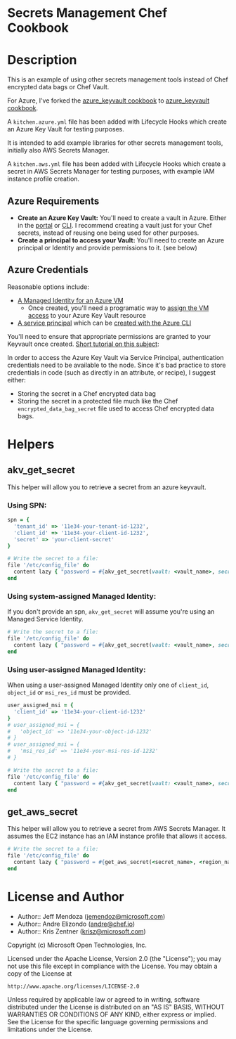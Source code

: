 # Secrets Management Chef Cookbook

# Description

This is an example of using other secrets management tools instead of Chef encrypted data bags or Chef Vault.

For Azure, I've forked the [azure_keyvault cookbook](https://github.com/kriszentner/azure_keyvault) to [azure_keyvault cookbook](https://github.com/gsreynolds/azure_keyvault).

A `kitchen.azure.yml` file has been added with Lifecycle Hooks which create an Azure Key Vault for testing purposes.

It is intended to add example libraries for other secrets management tools, initially also AWS Secrets Manager.

A `kitchen.aws.yml` file has been added with Lifecycle Hooks which create a secret in AWS Secrets Manager for testing purposes, with example IAM instance profile creation.

## Azure Requirements

* **Create an Azure Key Vault:** You'll need to create a vault in Azure. Either in the [portal](https://docs.microsoft.com/en-us/azure/key-vault/quick-create-portal) or [CLI](https://docs.microsoft.com/en-us/azure/key-vault/key-vault-manage-with-cli2). I recommend creating a vault just for your Chef secrets, instead of reusing one being used for other purposes.
* **Create a principal to access your Vault:** You'll need to create an Azure principal or Identity
 and provide permissions to it. (see below)

## Azure Credentials

 Reasonable options include:

* [A Managed Identity for an Azure VM](https://docs.microsoft.com/en-us/azure/active-directory/managed-identities-azure-resources/how-to-use-vm-token)
  * Once created, you'll need a programatic way to [assign the VM access](https://docs.microsoft.com/en-us/azure/active-directory/managed-identities-azure-resources/howto-assign-access-portal) to your Azure Key Vault resource
* [A service principal](https://docs.microsoft.com/en-us/azure/azure-resource-manager/resource-group-create-service-principal-portal) which can be [created with the Azure CLI](https://docs.microsoft.com/en-us/cli/azure/create-an-azure-service-principal-azure-cli?view=azure-cli-latest)

You'll need to ensure that appropriate permissions are granted to your Keyvault once created. [Short tutorial on this subject](https://github.com/kriszentner/technotes/blob/master/Azure/create_keyvault_with_sp.md):


In order to access the Azure Key Vault via Service Principal, authentication credentials need
to be available to the node. Since it's bad practice to store credentials in code (such as directly in an attribute, or recipe), I suggest either:
* Storing the secret in a Chef encrypted data bag
* Storing the secret in a protected file much like the Chef `encrypted_data_bag_secret` file used to access Chef encrypted data bags.

# Helpers

## akv_get_secret

This helper will allow you to retrieve a secret from an azure keyvault.

### Using SPN:
```ruby
spn = {
  'tenant_id' => '11e34-your-tenant-id-1232',
  'client_id' => '11e34-your-client-id-1232',
  'secret' => 'your-client-secret'
}

# Write the secret to a file:
file '/etc/config_file' do
  content lazy { "password = #{akv_get_secret(vault: <vault_name>, secret: <secret_name>, spn: spn)}" }
end
```

### Using system-assigned Managed Identity:
If you don't provide an spn, `akv_get_secret` will assume you're using an Managed Service Identity.
```ruby
# Write the secret to a file:
file '/etc/config_file' do
  content lazy { "password = #{akv_get_secret(vault: <vault_name>, secret: <secret_name>)}" }
end
```

### Using user-assigned Managed Identity:
When using a user-assigned Managed Identity only one of `client_id`, `object_id` or `msi_res_id` must be provided.

```ruby
user_assigned_msi = {
  'client_id' => '11e34-your-client-id-1232'
}
# user_assigned_msi = {
#   'object_id' => '11e34-your-object-id-1232'
# }
# user_assigned_msi = {
#   'msi_res_id' => '11e34-your-msi-res-id-1232'
# }

# Write the secret to a file:
file '/etc/config_file' do
  content lazy { "password = #{akv_get_secret(vault: <vault_name>, secret: <secret_name>, user_assigned_msi: user_assigned_msi)}" }
end
```

## get_aws_secret

This helper will allow you to retrieve a secret from AWS Secrets Manager. It assumes the EC2 instance has an IAM instance profile that allows it access.

```ruby
# Write the secret to a file:
file '/etc/config_file' do
  content lazy { "password = #{get_aws_secret(<secret_name>, <region_name>)}" }
end
```

License and Author
==================

* Author:: Jeff Mendoza (<jemendoz@microsoft.com>)
* Author:: Andre Elizondo (<andre@chef.io>)
* Author:: Kris Zentner (<krisz@microsoft.com>)

Copyright (c) Microsoft Open Technologies, Inc.

Licensed under the Apache License, Version 2.0 (the "License");
you may not use this file except in compliance with the License.
You may obtain a copy of the License at

    http://www.apache.org/licenses/LICENSE-2.0

Unless required by applicable law or agreed to in writing, software
distributed under the License is distributed on an "AS IS" BASIS,
WITHOUT WARRANTIES OR CONDITIONS OF ANY KIND, either express or implied.
See the License for the specific language governing permissions and
limitations under the License.
